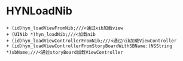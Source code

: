 # HYNLoadNib

    + (id)hyn_loadViewFromNib;///<通过xib加载view
    + (UINib *)hyn_loadNib;///<加载nib
    + (id)hyn_loadViewControllerFromNib;///<通过nib加载ViewController
    + (id)hyn_loadViewControllerFromStoryBoardWithSBName:(NSString *)sbName;///<通过storyBoard加载ViewController
